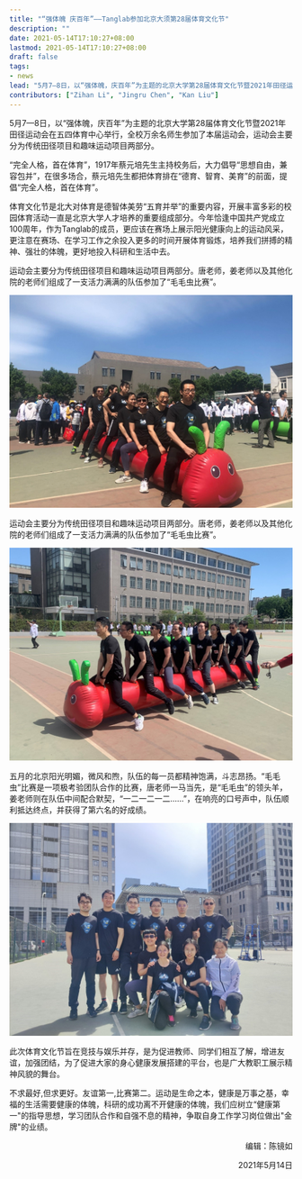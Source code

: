 ```yaml
---
title: "“强体魄 庆百年”——Tanglab参加北京大须第28届体育文化节"
description: ""
date: 2021-05-14T17:10:27+08:00
lastmod: 2021-05-14T17:10:27+08:00
draft: false
tags:
- news
lead: "5月7—8日，以“强体魄，庆百年”为主题的北京大学第28届体育文化节暨2021年田径运动会在五四体育中心举行，全校万余名师生参加了本届运动会，运动会主要分为传统田径项目和趣味运动项目两部分。Tanglab成员参与了这次运动会。"
contributors: ["Zihan Li", "Jingru Chen", "Kan Liu"]
---
```


5月7—8日，以“强体魄，庆百年”为主题的北京大学第28届体育文化节暨2021年田径运动会在五四体育中心举行，全校万余名师生参加了本届运动会，运动会主要分为传统田径项目和趣味运动项目两部分。
<!--more-->

“完全人格，首在体育”，1917年蔡元培先生主持校务后，大力倡导“思想自由，兼容包并”，在很多场合，蔡元培先生都把体育排在“德育、智育、美育”的前面，提倡“完全人格，首在体育”。

体育文化节是北大对体育是德智体美劳“五育并举”的重要内容，开展丰富多彩的校园体育活动一直是北京大学人才培养的重要组成部分。今年恰逢中国共产党成立100周年，作为Tanglab的成员，更应该在赛场上展示阳光健康向上的运动风采，更注意在赛场、在学习工作之余投入更多的时间开展体育锻炼，培养我们拼搏的精神、强壮的体魄，更好地投入科研和生活中去。

运动会主要分为传统田径项目和趣味运动项目两部分。唐老师，姜老师以及其他化院的老师们组成了一支活力满满的队伍参加了“毛毛虫比赛”。

![比赛前准备](https://raw.githubusercontent.com/DF-Master/yidapicbed/main/markdown/20210902105745.jpg)

运动会主要分为传统田径项目和趣味运动项目两部分。唐老师，姜老师以及其他化院的老师们组成了一支活力满满的队伍参加了“毛毛虫比赛”。

![比赛进行中](https://raw.githubusercontent.com/DF-Master/yidapicbed/main/markdown/20210902105808.jpg)

五月的北京阳光明媚，微风和煦，队伍的每一员都精神饱满，斗志昂扬。“毛毛虫”比赛是一项极考验团队合作的比赛，唐老师一马当先，是“毛毛虫”的领头羊，姜老师则在队伍中间配合默契，“一二一二一二……”，在响亮的口号声中，队伍顺利抵达终点，并获得了第六名的好成绩。

![参加比赛的化院教职工合影（唐老师（后排右二）、姜老师（前排右二））](https://raw.githubusercontent.com/DF-Master/yidapicbed/main/markdown/20210902105824.jpg)

此次体育文化节旨在竞技与娱乐并存，是为促进教师、同学们相互了解，增进友谊，加强团结，为了促进大家的身心健康发展搭建的平台，也是广大教职工展示精神风貌的舞台。

不求最好,但求更好。友谊第一,比赛第二。运动是生命之本，健康是万事之基，幸福的生活需要健康的体魄，科研的成功离不开健康的体魄，我们应树立“健康第一"的指导思想，学习团队合作和自强不息的精神，争取自身工作学习岗位做出"金牌"的业绩。

<p align="right">编辑：陈镜如</p>
<p align="right">2021年5月14日</p>
